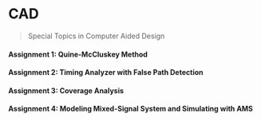 # CAD
> Special Topics in Computer Aided Design

#### Assignment 1: Quine-McCluskey Method

#### Assignment 2: Timing Analyzer with False Path Detection

#### Assignment 3: Coverage Analysis

#### Assignment 4: Modeling Mixed-Signal System and Simulating with AMS
